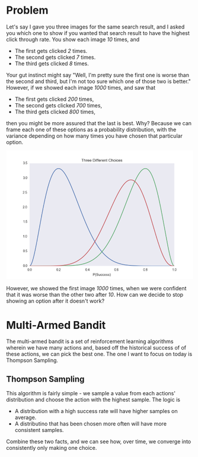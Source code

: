 Problem
=======

Let's say I gave you three images for the same search result, and I
asked you which one to show if you wanted that search result to have
the highest click through rate. You show each image *10* times, and

* The first gets clicked *2* times.
* The second gets clicked *7* times.
* The third gets clicked *8* times.

Your gut instinct might say "Well, I'm pretty sure the first one is
worse than the second and third, but I'm not too sure which one of
those two is better." However, if we showed each image *1000* times, 
and saw that

* The first gets clicked *200* times,
* The second gets clicked *700* times,
* The third gets clicked *800* times,

then you might be more assured that the last is best. Why? Because we
can frame each one of these options as a probability distribution, with
the variance depending on how many times you have chosen that particular
option.

![alt text](https://github.com/alecmori/data_science_interview_questions/blob/master/multi_armed_bandit/images/three_different_choices.png?raw=true "Three options, each chosen 10 times")

However, we showed the first image *1000* times, when we were confident
that it was worse than the other two after *10*. How can we decide to
stop showing an option after it doesn't work?

Multi-Armed Bandit
==================

The multi-armed bandit is a set of reinforcement learning algorithms
wherein we have many actions and, based off the historical success of
of these actions, we can pick the best one. The one I want to focus on
today is Thompson Sampling.

Thompson Sampling
-----------------

This algorithm is fairly simple - we sample a value from each actions'
distribution and choose the action with the highest sample. The logic
is

* A distribution with a high success rate will have higher samples on average.
* A distributino that has been chosen more often will have more consistent samples.

Combine these two facts, and we can see how, over time, we converge into consistently
only making one choice.
